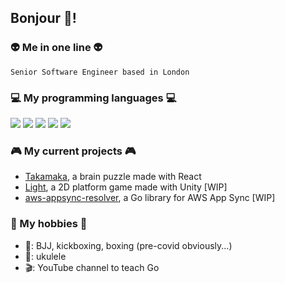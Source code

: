## Bonjour :frog:!

<!--
**hervit0/hervit0** is a ✨ _special_ ✨ repository because its `README.md` (this file) appears on your GitHub profile.

Here are some ideas to get you started:

- 🔭 I’m currently working on ...
- 🌱 I’m currently learning ...
- 👯 I’m looking to collaborate on ...
- 🤔 I’m looking for help with ...
- 💬 Ask me about ...
- 📫 How to reach me: ...
- 😄 Pronouns: ...
- ⚡ Fun fact: ...
-->

### :alien: Me in one line :alien:

`Senior Software Engineer based in London`

### :computer: My programming languages :computer:

<img src="https://img.shields.io/badge/go-%2300ADD8.svg?&style=for-the-badge&logo=go&logoColor=white"/> <img src="https://img.shields.io/badge/scala-%23DC322F.svg?&style=for-the-badge&logo=scala&logoColor=white"/> <img src="https://img.shields.io/badge/elixir-%234B275F.svg?&style=for-the-badge&logo=elixir&logoColor=white"/> <img src="https://img.shields.io/badge/typescript%20-%23007ACC.svg?&style=for-the-badge&logo=typescript&logoColor=white"/> <img src="https://img.shields.io/badge/ruby-%23CC342D.svg?&style=for-the-badge&logo=ruby&logoColor=white"/>

### :video_game: My current projects :video_game:

- [Takamaka](https://hervit0.github.io/takamaka), a brain puzzle made with React
- [Light](https://hervit0.github.io/unity-test), a 2D platform game made with Unity [WIP]
- [aws-appsync-resolver](https://github.com/hervit0/aws-appsync-resolver), a Go library for AWS App Sync [WIP]

### :runner: My hobbies :runner:

- :martial_arts_uniform:: BJJ, kickboxing, boxing (pre-covid obviously...)
- :guitar:: ukulele
- :clapper:: YouTube channel to teach Go